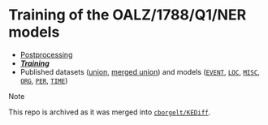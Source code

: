 # Training of the OALZ/1788/Q1/NER models

- [Postprocessing](https://github.com/LelViLamp/kediff-doccano-postprocessing)
- [**_Training_**](https://github.com/LelViLamp/kediff-ner-training)
- Published datasets ([union](https://huggingface.co/datasets/LelViLamp/oalz-1788-q1-ner-annotations-union-dataset), [merged union](https://huggingface.co/datasets/LelViLamp/oalz-1788-q1-ner-annotations-merged-union-dataset)) and models ([`EVENT`](https://huggingface.co/LelViLamp/oalz-1788-q1-ner-event), [`LOC`](https://huggingface.co/LelViLamp/oalz-1788-q1-ner-loc), [`MISC`](https://huggingface.co/LelViLamp/oalz-1788-q1-ner-misc), [`ORG`](https://huggingface.co/LelViLamp/oalz-1788-q1-ner-org), [`PER`](https://huggingface.co/LelViLamp/oalz-1788-q1-ner-per), [`TIME`](https://huggingface.co/LelViLamp/oalz-1788-q1-ner-time))

> [!NOTE]
> This repo is archived as it was merged into [`cborgelt/KEDiff`](https://github.com/cborgelt/KEDiff).
